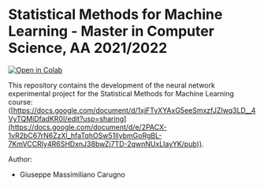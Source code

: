 # Statistical Methods for Machine Learning - Master in Computer Science, AA 2021/2022

[![Open in Colab](https://colab.research.google.com/assets/colab-badge.svg)](https://colab.research.google.com/github/BeppeMaxCaru/StatisticalMethodsForML_CNN/blob/main/src/StatisticalMethodsForML_CNN.ipynb)

This repository contains the development of the neural network experimental project for the Statistical Methods for Machine Learning course: ([https://docs.google.com/document/d/1xjFTvXYAxG5eeSmxzfJZIwq3LD__4VyTQMiDfadKR0I/edit?usp=sharing](https://docs.google.com/document/d/e/2PACX-1vR2bC67rN6ZzXl_hfaTqhOSw51IlybmGoRgBL-7KmVCCRIy4R6SHDxnJ38bwZj7TD-2qwnNUxLIayYK/pub)).  

Author:
- Giuseppe Massimiliano Carugno
